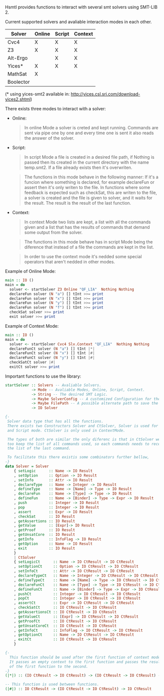 Hsmtl provides functions to interact with several smt solvers using SMT-LIB 2.

Current supported solvers and avaliable interaction modes in each other.


| Solver | Online | Script | Context |
|--------|--------|--------|---------|
| Cvc4   | X      | X      | X       |
| Z3     | X      | X      | X       |
| Alt-Ergo|        | X      | X       |
| Yices* | X      | X      | X       |
| MathSat| X      |        |         |
| Boolector|      |        |         |

 (* using yices-smt2 available in: http://yices.csl.sri.com/download-yices2.shtml)
 
There exists three modes to interact with a solver:

* Online:
 
  > In online Mode a solver is creted and kept running.
  Commands are sent via pipe one by one and every time one 
   is sent it also reads the answer of the solver.

* Script:

    >In script Mode a file is created in a desired file path, 
    if Nothing is passed then its created in the current directory 
    with the name temp.smt2. If a file already exists then it's overwriten.
    
    >The functions in this mode behave in the following manner: 
    If it's a funcion where something is declared, for example declareFun or 
    assert then it's only writen to the file. In functions where some feedback 
    is expected such as checkSat, this are writen to the file, a solver is 
    created and the file is given to solver, and it waits for the result. 
    The result is the result of the last function.

* Context:

    >In context Mode two lists are kept, a list with all the commands given and
    a list that has the results of commands that demand some output 
    from the solver.

    >The functions in this mode behave has in script Mode being the diference 
    that instead of a file the commands are kept in the list.
    
    >In order to use the context mode it's nedded some special operators that
    aren't nedded in other modes.
    

Example of Online Mode:

```haskell
main :: IO ()
main = do
  solver <- startSolver Z3 Online "QF_LIA"  Nothing Nothing
  declareFun solver (N "a") [] tInt >>= print
  declareFun solver (N "x") [] tInt >>= print
  declareFun solver (N "y") [] tInt >>= print
  declareFun solver (N "f") [] tInt >>= print
  checkSat solver >>= print
  exit solver >>= print
```

Example of Context Mode:

```haskell
main :: IO ()
main = do
  solver <- startSolver Cvc4 Slv.Context "QF_LIA"  Nothing Nothing
  declareFunCt solver (N "a") [] tInt |*|
  declareFunCt solver (N "x") [] tInt |#|
  declareFunCt solver (N "y") [] tInt |#|
  checkSatCt solver |#|
  exitCt solver >>= print
```

Important functions to use the library:


```haskell
startSolver :: Solvers -- Avaliable Solvers.
            -> Mode -- Avaliable Modes, Online, Script, Context.
            -> String -- The desired SMT Logic.
            -> Maybe SolverConfig -- A customized Configuration for the Solver.
            -> Maybe FilePath -- A possible alternate path to save the Script.
            -> IO Solver

{-
 Solver data type that has all the functions.
 There exists two Constructors Solver and CtSolver, Solver is used for Online
 and Script mode. CtSolver is only used in ContextMode.

 The types of both are similar the only diferenc is that in CtSolver we need
 too keep the list of all commands used, so each commands needs to receive
 the list of the last command.

 To facilitate this there existis some combinators further bellow,
-}
data Solver = Solver
    { setLogic      :: Name -> IO Result
    , setOption     :: Option -> IO Result
    , setInfo       :: Attr -> IO Result
    , declareType   :: Name -> Integer -> IO Result
    , defineType    :: Name -> [Name] -> Type -> IO Result
    , declareFun    :: Name -> [Type] -> Type -> IO Result
    , defineFun     :: Name -> [Binder] -> Type -> Expr -> IO Result
    , push          :: Integer -> IO Result
    , pop           :: Integer -> IO Result
    , assert        :: Expr -> IO Result
    , checkSat      :: IO Result
    , getAssertions :: IO Result
    , getValue      :: [Expr]-> IO Result
    , getProof      :: IO Result
    , getUnsatCore  :: IO Result
    , getInfo       :: InfoFlag -> IO Result
    , getOption     :: Name -> IO Result
    , exit          :: IO Result
    }
    | CtSolver
    { setLogicCt      :: Name -> IO CtResult -> IO CtResult
    , setOptionCt     :: Option -> IO CtResult -> IO CtResult
    , setInfoCt       :: Attr -> IO CtResult -> IO CtResult
    , declareTypeCt   :: Name -> Integer -> IO CtResult -> IO CtResult
    , defineTypeCt    :: Name -> [Name] -> Type -> IO CtResult -> IO CtResult
    , declareFunCt    :: Name -> [Type] -> Type -> IO CtResult -> IO CtResult
    , defineFunCt     :: Name -> [Binder] -> Type -> Expr -> IO CtResult -> IO CtResult
    , pushCt          :: Integer -> IO CtResult -> IO CtResult
    , popCt           :: Integer -> IO CtResult -> IO CtResult
    , assertCt        :: Expr -> IO CtResult -> IO CtResult
    , checkSatCt      :: IO CtResult -> IO CtResult
    , getAssertionsCt :: IO CtResult -> IO CtResult
    , getValueCt      :: [Expr] -> IO CtResult -> IO CtResult
    , getProofCt      :: IO CtResult -> IO CtResult
    , getUnsatCoreCt  :: IO CtResult -> IO CtResult
    , getInfoCt       :: InfoFlag -> IO CtResult -> IO CtResult
    , getOptionCt     :: Name -> IO CtResult -> IO CtResult
    , exitCt          :: IO CtResult -> IO CtResult
    }

{-
  This function should be used after the first function of context mode.
  It passes an empty context to the first function and passes the result
  of the first function to the second.
-}
(|*|) :: (IO CtResult -> IO CtResult) -> (IO CtResult -> IO CtResult) -> IO CtResult

-- This function is used between functions.
(|#|) :: IO CtResult -> (IO CtResult -> IO CtResult) -> IO CtResult


```
